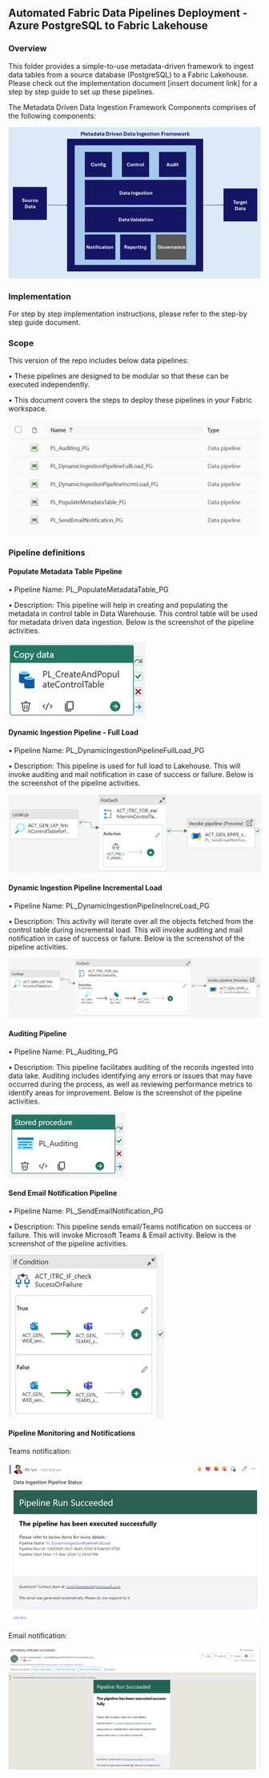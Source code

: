 
## Automated Fabric Data Pipelines Deployment - Azure PostgreSQL to Fabric Lakehouse

### Overview
This folder provides a simple-to-use metadata-driven framework to ingest data tables from a source database (PostgreSQL) to a Fabric Lakehouse. Please check out the implementation document [insert document link] for a step by step guide to set up these pipelines. 

The Metadata Driven Data Ingestion Framework Components comprises of the following components:

![Framework outline](./images/PGToFabric1.png)

### Implementation

For step by step implementation instructions, please refer to the step-by step guide document.


### Scope
This version of the repo includes below data pipelines:

•	These pipelines are designed to be modular so that these can be executed independently. 

•	This document covers the steps to deploy these pipelines in your Fabric workspace.

![Pipelines](./images/PGToFabric2.png)

### Pipeline definitions 

#### Populate Metadata Table Pipeline
•	Pipeline Name: PL_PopulateMetadataTable_PG 

•	Description: This pipeline will help in creating and populating the metadata in control table in Data Warehouse. This control table will be used for metadata driven data ingestion. Below is the screenshot of the pipeline activities.

![image](./images/PGToFabric3.png)

#### Dynamic Ingestion Pipeline - Full Load
•	Pipeline Name: PL_DynamicIngestionPipelineFullLoad_PG

•	Description: This pipeline is used for full load to Lakehouse. This will invoke auditing and mail notification in case of success or failure. Below is the screenshot of the pipeline activities.

![image](./images/PGToFabric4.png)

#### Dynamic Ingestion Pipeline Incremental Load
•	Pipeline Name: PL_DynamicIngestionPipelineIncreLoad_PG

•	Description: This activity will iterate over all the objects fetched from the control table during incremental load. This will invoke auditing and mail notification in case of success or failure. Below is the screenshot of the pipeline activities.

![image](./images/PGToFabric5.png)

#### Auditing Pipeline
•	Pipeline Name: PL_Auditing_PG

•	Description: This pipeline facilitates auditing of the records ingested into data lake. Auditing includes identifying any errors or issues that may have occurred during the process, as well as reviewing performance metrics to identify areas for improvement. Below is the screenshot of the pipeline activities.

![image](./images/PGToFabric6.png)

#### Send Email Notification Pipeline
•	Pipeline Name: PL_SendEmailNotification_PG

•	Description: This pipeline sends email/Teams notification on success or failure. This will invoke Microsoft Teams & Email activity. Below is the screenshot of the pipeline activities.

![image](./images/PGToFabric7.png)

#### Pipeline Monitoring and Notifications
Teams notification:

![image](./images/PGToFabric8.png)

Email notification:

![image](./images/PGToFabric9.png)

